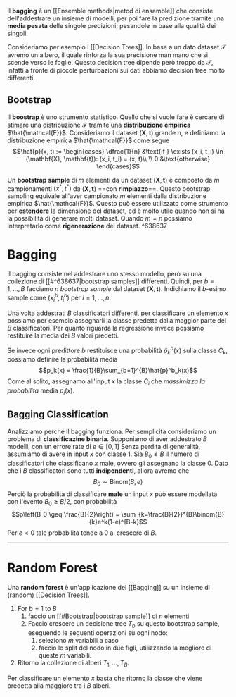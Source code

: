 Il **bagging** è un [[Ensemble methods|metod di ensamble]] che consiste dell'addestrare un insieme di modelli, per poi fare la predizione tramite una **media pesata** delle singole predizioni, pesandole in base alla qualità dei singoli.

Consideriamo per esempio i [[Decision Trees]].
In base a un dato dataset $\mathcal{T}$ avremo un albero, il quale rinforza la sua precisione man mano che si scende verso le foglie.
Questo decision tree dipende però troppo da $\mathcal{T}$, infatti a fronte di piccole perturbazioni sui dati abbiamo decision tree molto differenti.

## Bootstrap
Il **boostrap** è uno strumento statistico.
Quello che si vuole fare è cercare di stimare una distribuzione $\mathcal{F}$ tramite una **distribuzione empirica** $\hat{\mathcal{F}}$.
Consideriamo il dataset $(\mathbf{X}, \mathbf{t})$ grande $n$, e definiamo la distribuzione empirica $\hat{\mathcal{F}}$ come segue
$$\hat{p}(x, t) := \begin{cases}
\dfrac{1}{n} &\text{if } \exists (x_i, t_i) \in (\mathbf{X}, \mathbf{t}): (x_i, t_i) = (x, t)\\
\\
0 &\text{otherwise}
\end{cases}$$

Un **bootstrap sample** di $m$ elementi da un dataset $(\mathbf{X}, \mathbf{t})$ è composto da $m$ campionamenti $(x^*, t^*)$ da $(\mathbf{X}, \mathbf{t})$ ==con **rimpiazzo**==.
Questo bootstrap sampling equivale all'aver campionato $m$ elementi dalla distribuzione empirica $\hat{\mathcal{F}}$.
Questo può essere utilizzato come strumento per **estendere** la dimensione del dataset, ed è molto utile quando non si ha la possibilità di generare molti dataset.
Quando $m = n$ possiamo interpretarlo come **rigenerazione** del dataset. ^638637

# Bagging
Il bagging consiste nel addestrare uno stesso modello, però su una collezione di [[#^638637|bootstrap samples]] differenti.
Quindi, per $b = 1, ..., B$ facciamo $n$ *bootstrap sample* dal dataset $(\mathbf{X}, \mathbf{t})$.
Indichiamo il $b$-esimo sample come $(x^b_i, t^b_i)$ per $i = 1, ..., n$.

Una volta addestrati $B$ classificatori differenti, per classificare un elemento $x$ possiamo per esempio assegnarli la classe predetta dalla maggior parte dei $B$ classificatori.
Per quanto riguarda la regressione invece possiamo restituire la media dei $B$ valori predetti.

Se invece ogni predittore $b$ restituisce una probabilità $\hat{p}^b_k(x)$ sulla classe $C_k$, possiamo definire la probabilità media $$p_k(x) = \frac{1}{B}\sum_{b=1}^{B}\hat{p}^b_k(x)$$
Come al solito, assegnamo all'input $x$ la classe $C_i$ che *massimizza la probabilità* media $p_i(x)$.

## Bagging Classification
Analizziamo perché il bagging funziona.
Per semplicità consideriamo un problema di **classificazine binaria**.
Supponiamo di aver addestrato $B$ modelli, con un errore rate di $e \in \left[ 0,1 \right]$
Senza perdita di generalità, assumiamo di avere in input $x$ con classe $1$.
Sia $B_0 \leq B$ il numero di classificatori che classificano $x$ male, ovvero gli assegnano la classe $0$.
Dato che i $B$ classificatori sono tutti **indipendenti**, allora avremo che $$B_0 \sim \text{Binom}(B, e)$$
Perciò la probabilità di classificare **male** un input $x$ può essere modellata con l'evento $B_0 \geq B/2$, con probabilità $$p\left(B_0 \geq \frac{B}{2}\right) = \sum_{k=\frac{B}{2}}^{B}\binom{B}{k}e^k(1-e)^{B-k}$$
Per $e < 0$ tale probabilità tende a $0$ al crescere di $B$.

------
# Random Forest
Una **random forest** è un'applicazione del [[Bagging]] su un insieme di (random) [[Decision Trees]].

1. For $b = 1$ to $B$
	1. faccio un [[#Bootstrap|bootstrap sample]] di $n$ elementi
	2. Faccio crescere un decisione tree $T_b$ su questo bootstrap sample, eseguendo le seguenti operazioni su ogni nodo:
		1. seleziono $m$ variabili a caso
		2. faccio lo split del nodo in due figli, utilizzando la megliore di queste $m$ variabili.
2. Ritorno la collezione di alberi $T_1, ..., T_B$.

Per classificare un elemento $x$ basta che ritorno la classe che viene predetta alla maggiore tra i $B$ alberi.